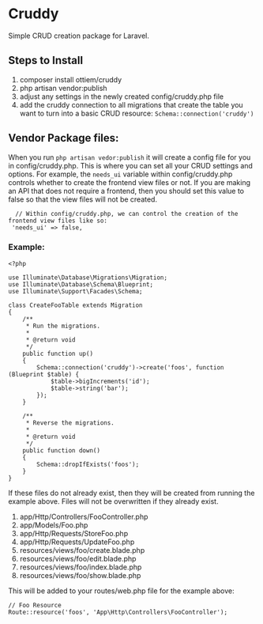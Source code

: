 # Cruddy
Simple CRUD creation package for Laravel.

## Steps to Install
1) composer install ottiem/cruddy
2) php artisan vendor:publish
3) adjust any settings in the newly created config/cruddy.php file
4) add the cruddy connection to all migrations that create the table you want to turn into a basic CRUD resource: `Schema::connection('cruddy')`

## Vendor Package files:
When you run `php artisan vedor:publish` it will create a config file for you in config/cruddy.php. This is where you can set all your CRUD settings and options. For example, the `needs_ui` variable within config/cruddy.php controls whether to create the frontend view files or not. If you are making an API that does not require a frontend, then you should set this value to false so that the view files will not be created.
```
  // Within config/cruddy.php, we can control the creation of the frontend view files like so:
 'needs_ui' => false,
```


### Example:
```
<?php

use Illuminate\Database\Migrations\Migration;
use Illuminate\Database\Schema\Blueprint;
use Illuminate\Support\Facades\Schema;

class CreateFooTable extends Migration
{
    /**
     * Run the migrations.
     *
     * @return void
     */
    public function up()
    {
        Schema::connection('cruddy')->create('foos', function (Blueprint $table) {
            $table->bigIncrements('id');
            $table->string('bar');
        });
    }

    /**
     * Reverse the migrations.
     *
     * @return void
     */
    public function down()
    {
        Schema::dropIfExists('foos');
    }
}
```

If these files do not already exist, then they will be created from running the example above. Files will not be overwritten if they already exist.
1) app/Http/Controllers/FooController.php
2) app/Models/Foo.php
3) app/Http/Requests/StoreFoo.php
4) app/Http/Requests/UpdateFoo.php
5) resources/views/foo/create.blade.php
6) resources/views/foo/edit.blade.php
7) resources/views/foo/index.blade.php
8) resources/views/foo/show.blade.php

This will be added to your routes/web.php file for the example above:
```
// Foo Resource
Route::resource('foos', 'App\Http\Controllers\FooController');
```
